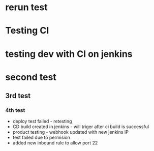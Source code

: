 # rerun test
# Testing CI
# testing dev with CI on jenkins
# second test
## 3rd test
### 4th test
- deploy test failed - retesting
- CD build created in jenkins - will triger after ci build is successful
- product testing - webhook updated with new jenkins IP
- test failed due to permision
- added new inbound rule to allow port 22
